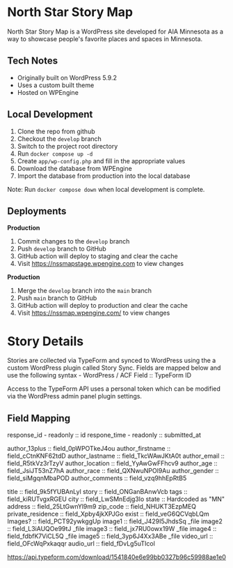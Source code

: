 # North Star Story Map

North Star Story Map is a WordPress site developed for AIA Minnesota as a way to showcase people's favorite places and spaces in Minnesota.

## Tech Notes

* Originally built on WordPress 5.9.2
* Uses a custom built theme
* Hosted on WPEngine

## Local Development

1. Clone the repo from github
1. Checkout the `develop` branch
1. Switch to the project root directory
1. Run `docker compose up -d`
1. Create `app/wp-config.php` and fill in the appropriate values
1. Download the database from WPEngine
1. Import the database from production into the local database

Note: Run `docker compose down` when local development is complete.

## Deployments

**Production**

1. Commit changes to the `develop` branch
1. Push `develop` branch to GitHub
1. GitHub action will deploy to staging and clear the cache
1. Visit https://nssmapstage.wpengine.com to view changes

**Production**

1. Merge the `develop` branch into the `main` branch
1. Push `main` branch to GitHub
1. GitHub action will deploy to production and clear the cache
1. Visit https://nssmap.wpengine.com/ to view changes

# Story Details

Stories are collected via TypeForm and synced to WordPress using the a custom WordPress plugin called Story Sync. Fields are mapped below and use the following syntax - WordPress / ACF Field :: TypeForm ID

Access to the TypeForm API uses a personal token which can be modified via the WordPress admin panel plugin settings.

## Field Mapping

response_id - readonly  :: id
respone_time - readonly :: submitted_at

author_13plus           :: field_0pWPOTkeJ4ou
author_firstname        :: field_cCtnKNF62tdD
author_lastname         :: field_TkcWAwJKtA0t
author_email            :: field_R5tkVz3rTzyV
author_location         :: field_YyAwGwFFhcv9
author_age              :: field_JsiJT53nZ7hA
author_race             :: field_QXNwuNPOl9Au
author_gender           :: field_siMgqnMbaPOD
author_comments         :: field_vzq9hhEpRtB5

title                   :: field_9k5fYUBAnLyl
story                   :: field_ONGanBAnwVcb
tags                    :: field_kiRUTvgxRGEU
city                    :: field_LwSMnEdjg3lo
state                   :: Hardcoded as "MN"
address                 :: field_25LtGwnYl9m9
zip_code                :: field_NHUKT3EzpMEQ
private_residence       :: field_Xpby4jkXPJGo
exist                   :: field_veG6QCVqbLQm
Images?                 :: field_PCT92ywkggUp
image1                  :: field_J429I5JhdsSq _file
image2                  :: field_L3iAUQOe99tJ _file
image3                  :: field_jx7RU0owx19W _file
image4                  :: field_fdbfK7ViCL5Q _file
image5                  :: field_3yp6J4Xx3ABe _file
video_url               :: field_OFcWqPxkaqqr
audio_url               :: field_fDvLg5uTIcol

https://api.typeform.com/download/1541840e6e99bb0327b96c59988ae1e0
